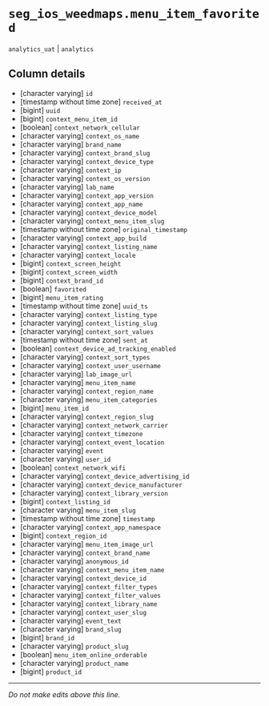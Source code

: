 # `seg_ios_weedmaps.menu_item_favorited`
`analytics_uat` | `analytics`

## Column details
* [character varying] `id`
* [timestamp without time zone] `received_at`
* [bigint]    `uuid`
* [bigint]    `context_menu_item_id`
* [boolean]   `context_network_cellular`
* [character varying] `context_os_name`
* [character varying] `brand_name`
* [character varying] `context_brand_slug`
* [character varying] `context_device_type`
* [character varying] `context_ip`
* [character varying] `context_os_version`
* [character varying] `lab_name`
* [character varying] `context_app_version`
* [character varying] `context_app_name`
* [character varying] `context_device_model`
* [character varying] `context_menu_item_slug`
* [timestamp without time zone] `original_timestamp`
* [character varying] `context_app_build`
* [character varying] `context_listing_name`
* [character varying] `context_locale`
* [bigint]    `context_screen_height`
* [bigint]    `context_screen_width`
* [bigint]    `context_brand_id`
* [boolean]   `favorited`
* [bigint]    `menu_item_rating`
* [timestamp without time zone] `uuid_ts`
* [character varying] `context_listing_type`
* [character varying] `context_listing_slug`
* [character varying] `context_sort_values`
* [timestamp without time zone] `sent_at`
* [boolean]   `context_device_ad_tracking_enabled`
* [character varying] `context_sort_types`
* [character varying] `context_user_username`
* [character varying] `lab_image_url`
* [character varying] `menu_item_name`
* [character varying] `context_region_name`
* [character varying] `menu_item_categories`
* [bigint]    `menu_item_id`
* [character varying] `context_region_slug`
* [character varying] `context_network_carrier`
* [character varying] `context_timezone`
* [character varying] `context_event_location`
* [character varying] `event`
* [character varying] `user_id`
* [boolean]   `context_network_wifi`
* [character varying] `context_device_advertising_id`
* [character varying] `context_device_manufacturer`
* [character varying] `context_library_version`
* [bigint]    `context_listing_id`
* [character varying] `menu_item_slug`
* [timestamp without time zone] `timestamp`
* [character varying] `context_app_namespace`
* [bigint]    `context_region_id`
* [character varying] `menu_item_image_url`
* [character varying] `context_brand_name`
* [character varying] `anonymous_id`
* [character varying] `context_menu_item_name`
* [character varying] `context_device_id`
* [character varying] `context_filter_types`
* [character varying] `context_filter_values`
* [character varying] `context_library_name`
* [character varying] `context_user_slug`
* [character varying] `event_text`
* [character varying] `brand_slug`
* [bigint]    `brand_id`
* [character varying] `product_slug`
* [boolean]   `menu_item_online_orderable`
* [character varying] `product_name`
* [bigint]    `product_id`

-------------------------------------------------------------------------------
*Do not make edits above this line.*
